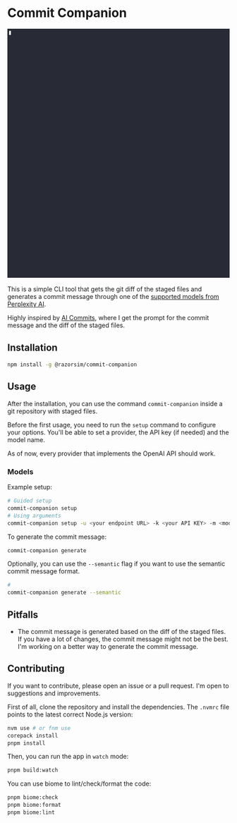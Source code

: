 # Commit Companion
![Showcase](showcase.gif)

This is a simple CLI tool that gets the git diff of the staged files and generates a commit message through one of the [supported models from Perplexity AI](https://docs.perplexity.ai/docs/model-cards).

Highly inspired by [AI Commits](https://github.com/Nutlope/aicommits), where I get the prompt for the commit message and the diff of the staged files.

## Installation
```bash
npm install -g @razorsim/commit-companion
```

## Usage
After the installation, you can use the command `commit-companion` inside a git repository with staged files.

Before the first usage, you need to run the `setup` command to configure your options. You'll be able to set a provider, the API key (if needed) and the model name.

As of now, every provider that implements the OpenAI API should work.

### Models

Example setup:
```bash
# Guided setup
commit-companion setup
# Using arguments
commit-companion setup -u <your endpoint URL> -k <your API KEY> -m <model name>
```

To generate the commit message:
```bash
commit-companion generate
```

Optionally, you can use the `--semantic` flag if you want to use the semantic commit message format.

```bash
# 
commit-companion generate --semantic
```

## Pitfalls
- The commit message is generated based on the diff of the staged files. If you have a lot of changes, the commit message might not be the best. I'm working on a better way to generate the commit message.


## Contributing
If you want to contribute, please open an issue or a pull request. I'm open to suggestions and improvements.

First of all, clone the repository and install the dependencies. The `.nvmrc` file points to the latest correct Node.js version:

```bash
nvm use # or fnm use
corepack install
pnpm install
```

Then, you can run the app in `watch` mode:
```bash
pnpm build:watch
```

You can use biome to lint/check/format the code:
```bash
pnpm biome:check
pnpm biome:format
pnpm biome:lint
```
